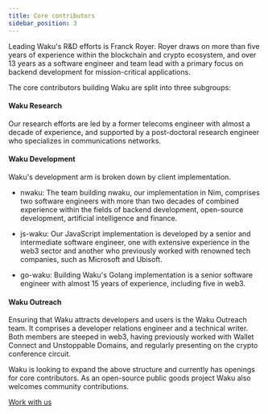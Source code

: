 ```yaml
---
title: Core contributors
sidebar_position: 3
---
```


Leading Waku's R&D efforts is Franck Royer. Royer draws on more than five years of experience within the blockchain and crypto ecosystem, and over 13 years as a software engineer and team lead with a primary focus on backend development for mission-critical applications.

The core contributors building Waku are split into three subgroups:

#### Waku Research

Our research efforts are led by a former telecoms engineer with almost a decade of experience, and supported by a post-doctoral research engineer who specializes in communications networks.

#### Waku Development

Waku's development arm is broken down by client implementation.

- nwaku: The team building nwaku, our implementation in Nim, comprises two software engineers with more than two decades of combined experience within the fields of backend development, open-source development, artificial intelligence and finance.

- js-waku: Our JavaScript implementation is developed by a senior and intermediate software engineer, one with extensive experience in the web3 sector and another who previously worked with renowned tech companies, such as Microsoft and Ubisoft.

- go-waku: Building Waku's Golang implementation is a senior software engineer with almost 15 years of experience, including five in web3.

#### Waku Outreach

Ensuring that Waku attracts developers and users is the Waku Outreach team. It comprises a developer relations engineer and a technical writer. Both members are steeped in web3, having previously worked with Wallet Connect and Unstoppable Domains, and regularly presenting on the crypto conference circuit.

Waku is looking to expand the above structure and currently has openings for core contributors. As an open-source public goods project Waku also welcomes community contributions.

[Work with us](https://jobs.status.im/)
